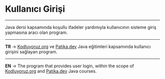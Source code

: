 # Kullanıcı Girişi
***
Java dersi kapsamında koşullu ifadeler yardımıyla kullanıcının sisteme giriş yapmasına aracı olan program.
***
**TR** -> [Kodluyoruz.org](www.kodluyoruz.org) ve [Patika.dev](app.patika.dev) Java eğitimleri kapsamında kullanıcı girişini sağlayan program.
***
**EN** -> The program that provides user login, within the scope of [Kodluyoruz.org](https://www.kodluyoruz.org/) and [Patika.dev](https://www.patika.dev/tr) Java courses.